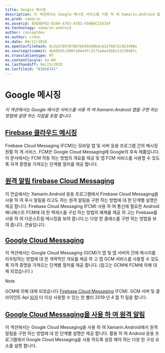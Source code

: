```yaml
---
title: Google 메시징
description: 이 섹션에서는 Google 메시징 서비스를 사용 하 여 Xamarin.Android 앱을 구현 하는 방법에 설명 하는 지침을 포함 합니다.
ms.prod: xamarin
ms.assetid: 85E8DF92-D160-4763-A7D3-458B4C31635F
ms.technology: xamarin-android
author: conceptdev
ms.author: crdun
ms.date: 04/12/2018
ms.openlocfilehash: 8c2e3705f0f867b6993d0bdcb22f6672c853498e
ms.sourcegitcommit: 4b402d1c508fa84e4fc3171a6e43b811323948fc
ms.translationtype: MT
ms.contentlocale: ko-KR
ms.lasthandoff: 04/23/2019
ms.locfileid: "61016741"
---
```

# <a name="google-messaging"></a>Google 메시징

_이 섹션에서는 Google 메시징 서비스를 사용 하 여 Xamarin.Android 앱을 구현 하는 방법에 설명 하는 지침을 포함 합니다._

## <a name="firebase-cloud-messagingfirebase-cloud-messagingmd"></a>[Firebase 클라우드 메시징](firebase-cloud-messaging.md)

Firebase Cloud Messaging (FCM)는 모바일 앱 및 서버 응용 프로그램 간의 메시징 원활 하 게 서비스. FCM은 Google Cloud Messaging에 Google의 후속 제품입니다. 이 문서에서는 FCM 작동 하는 방법의 개요를 제공 및 앱 FCM 서비스를 사용할 수 있도록 자격 증명을 가져오는 단계별 절차를 제공 합니다.

## <a name="remote-notifications-with-firebase-cloud-messagingremote-notifications-with-fcmmd"></a>[원격 알림 firebase Cloud Messaging](remote-notifications-with-fcm.md)

이 연습에서는 Xamarin.Android 응용 프로그램에서 Firebase Cloud Messaging을 사용 하 여 푸시 알림을 라고도 하는 원격 알림을 구현 하는 방법에 대 한 단계별 설명은 제공 합니다. Firebase Cloud Messaging (FCM) 사용 하 여 통신에 필요한 Android 매니페스트 FCM에 대 한 액세스를 구성 하는 방법의 예제를 제공 하 고는 Firebase를 사용 하 여 다운스트림 메시징을 보여 줍니다.는 다양 한 클래스를 구현 하는 방법을 보여 줍니다. 콘솔입니다.

## <a name="google-cloud-messaginggoogle-cloud-messagingmd"></a>[Google Cloud Messaging](google-cloud-messaging.md)

이 섹션에서는 Google Cloud Messaging (GCM)가 앱 및 앱 서버의 간에 메시지를 라우팅하는 방법에 대 한 개략적인 개요를 제공 하 고 앱 GCM 서비스를 사용할 수 있도록 자격 증명을 가져오는 단계별 절차를 제공 합니다. (참고는 GCM에 FCM에 의해 대체 되었습니다.)

> [!NOTE]
> GCM에 의해 대체 되었습니다 [Firebase Cloud Messaging](~/android/data-cloud/google-messaging/firebase-cloud-messaging.md) (FCM).
> GCM 서버 및 클라이언트 Api [되지](https://firebase.googleblog.com/2018/04/time-to-upgrade-from-gcm-to-fcm.html) 더 이상 사용할 수 있는 한 빨리 2019 년 4 월 11 일을 합니다.

## <a name="remote-notifications-with-google-cloud-messagingremote-notifications-with-gcmmd"></a>[Google Cloud Messaging을 사용 하 여 원격 알림](remote-notifications-with-gcm.md)

이 섹션에서는 Google Cloud Messaging을 사용 하 여 Xamarin.Android에서 원격 알림을 구현 하는 방법에 대 한 단계별 설명은 제공 합니다.
활용 하 여 Android 응용 프로그램에서 Google Cloud Messaging을 사용 하도록 설정 해야 하는 다양 한 구성 요소를 설명 합니다.


